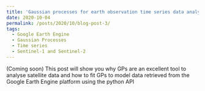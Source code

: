 ```yaml
---
title: 'Gaussian processes for earth observation time series data analysis'
date: 2020-10-04
permalink: /posts/2020/10/blog-post-3/
tags:
  - Google Earth Engine
  - Gaussian Processes
  - Time series
  - Sentinel-1 and Sentinel-2
---
```


(Coming soon) This post will show you why GPs are an excellent tool to analyse satellite data and how to fit GPs to model data retrieved from the Google Earth Engine platform using the python API 

